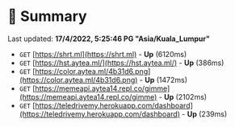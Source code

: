 # 📖 Summary
Last updated: **17/4/2022, 5:25:46 PG "Asia/Kuala_Lumpur"**

- `GET` [https://shrt.ml](https://shrt.ml) - **Up** (6120ms)
- `GET` [https://hst.aytea.ml/](https://hst.aytea.ml/) - **Up** (386ms)
- `GET` [https://color.aytea.ml/4b31d6.png](https://color.aytea.ml/4b31d6.png) - **Up** (1472ms)
- `GET` [https://memeapi.aytea14.repl.co/gimme](https://memeapi.aytea14.repl.co/gimme) - **Up** (2102ms)
- `GET` [https://teledrivemy.herokuapp.com/dashboard](https://teledrivemy.herokuapp.com/dashboard) - **Up** (239ms)
